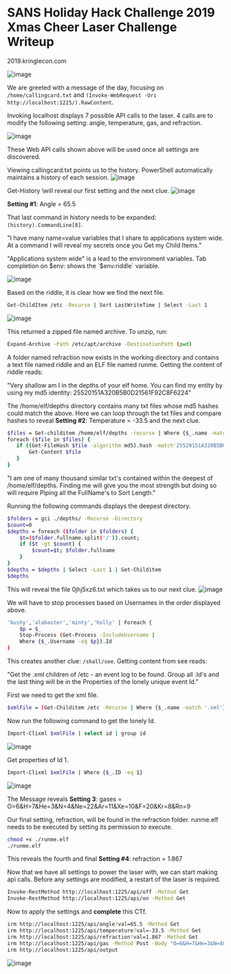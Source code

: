# SANS Holiday Hack Challenge 2019 Xmas Cheer Laser Challenge Writeup
2019.kringlecon.com

![image](https://user-images.githubusercontent.com/54376366/70858214-19df3e80-1ebb-11ea-8b3f-c229510aa309.png)

We are greeted with a message of the day, focusing on `/home/callingcard.txt` and `(Invoke-WebRequest -Uri http://localhost:1225/).RawContent`.

Invoking localhost displays 7 possible API calls to the laser. 4 calls are to modify the following setting: angle, temperature, gas, and refraction.

![image](https://user-images.githubusercontent.com/54376366/70858279-7727bf80-1ebc-11ea-8ea2-f0ba040596fb.png)

These Web API calls shown above will be used once all settings are discovered.

Viewing callingcard.txt points us to the history. PowerShell automatically maintains a history of each session. 
![image](https://user-images.githubusercontent.com/54376366/70858330-5a3fbc00-1ebd-11ea-9acb-475440b49257.png)

Get-History \will reveal our first setting and the next clue.
![image](https://user-images.githubusercontent.com/54376366/70858379-5eb8a480-1ebe-11ea-9501-a8e2b9acf9ab.png)

**Setting #1**: Angle = 65.5

That last command in history needs to be expanded: `(history).CommandLine[8]`.

"I have many name=value variables that I share to applications system wide. At a command I will reveal my secrets once you Get my Child Items."


"Applications system wide" is a lead to the environment variables. Tab completion on $env: shows the `$env:riddle` variable.

![image](https://user-images.githubusercontent.com/54376366/70858555-3aaa9280-1ec1-11ea-8ed1-bef2b2675f53.png)

Based on the riddle, it is clear how we find the next file.
```sh
Get-ChildItem /etc -Recurse | Sort LastWriteTime | Select -Last 1
```
![image](https://user-images.githubusercontent.com/54376366/70858647-0d5ee400-1ec3-11ea-97db-077a7eddfab7.png)

This returned a zipped file named archive. To unzip, run: 
```sh
Expand-Archive -Path /etc/apt/archive -DestinationPath (pwd)
```
A folder named refraction now exists in the working directory and contains a text file named riddle and an ELF file named runme. Getting the content of riddle reads:

"Very shallow am I in the depths of your elf home. You can find my entity by using my md5 identity: 25520151A320B5B0D21561F92C8F6224"


The /home/elf/depths directory contains many txt files whose md5 hashes could match the above. Here we can loop through the txt files and compare hashes to reveal **Setting #2**: Temperature = -33.5 and the next clue.
 ```sh
$files = Get-childitem /home/elf/depths -recurse | Where {$_.name -match '.txt'}
foreach ($file in $files) {
    if ((Get-FileHash $file -algorithm md5).hash -match'25520151A320B5B0D21561F92C8F6224' ) {
        Get-Content $file
    }
}
```

"I am one of many thousand similar txt's contained within the deepest of /home/elf/depths. Finding me will give you the most strength but doing so will require Piping all the FullName's to Sort Length."


Running the following commands displays the deepest directory.
```sh
$folders = gci ./depths/ -Recurse -Directory                                        
$count=0
$depths = foreach ($folder in $folders) {
    $t=($folder.fullname.split('/')).count;
    if ($t -gt $count) {
        $count=$t; $folder.fullname
    }
}
$depths = $depths | Select -Last 1 | Get-Childitem
$depths
```
This will reveal the file 0jhj5xz6.txt which takes us to our next clue.
![image](https://user-images.githubusercontent.com/54376366/70858928-261dc880-1ec8-11ea-9665-d2aaf753b896.png)

We will have to stop processes based on Usernames in the order displayed above.
```sh
'bushy','alabaster','minty','holly' | Foreach {
    $p = $_
    Stop-Process (Get-Process -IncludeUsername | 
    Where {$_.Username -eq $p}).Id
}
```

This creates another clue: `/shall/see`. Getting content from see reads:

"Get the .xml children of /etc - an event log to be found. Group all .Id's and the last thing will be in the Properties of the lonely unique event Id."

First we need to get the xml file.
```sh
$xmlFile = (Get-Childitem /etc -Recurse | Where {$_.name -match '.xml'})
```
Now run the following command to get the lonely Id.
```sh
Import-Clixml $xmlFile | select id | group id
```
![image](https://user-images.githubusercontent.com/54376366/70859011-ca543f00-1ec9-11ea-9403-43da88738b81.png)

Get properties of Id 1.
```sh
Import-Clixml $xmlFile | Where {$_.ID -eq 1}
```
![image](https://user-images.githubusercontent.com/54376366/70859028-25863180-1eca-11ea-89aa-ad7e726aff02.png)

The Message reveals **Setting 3**: gases = O=6&H=7&He=3&N=4&Ne=22&Ar=11&Xe=10&F=20&Kr=8&Rn=9

Our final setting, refraction, will be found in the refraction folder. runme.elf needs to be executed by setting its permission to execute.
```sh
chmod +x ./runme.elf
./runme.elf
```

This reveals the fourth and final **Setting #4**: refraction = 1.867


Now that we have all settings to power the laser with, we can start making api calls.
Before any settings are modified, a restart of the laser is required.
```sh
Invoke-RestMethod http://localhost:1225/api/off -Method Get
Invoke-RestMethod http://localhost:1225/api/on -Method Get
```

Now to apply the settings and **complete** this CTf.
```sh
irm http://localhost:1225/api/angle?val=65.5 -Method Get
irm http://localhost:1225/api/temperature?val=-33.5 -Method Get
irm http://localhost:1225/api/refraction?val=1.867 -Method Get
irm http://localhost:1225/api/gas -Method Post -Body "O=6&H=7&He=3&N=4&Ne=22&Ar=11&Xe=10&F=20&Kr=8&Rn=9"
irm http://localhost:1225/api/output
```


![image](https://user-images.githubusercontent.com/54376366/70859238-ccb89800-1ecd-11ea-9729-c4011b559819.png)
